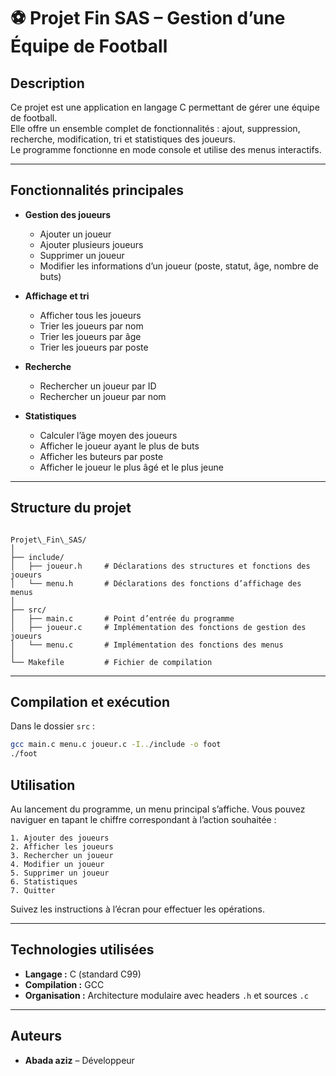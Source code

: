 # ⚽ Projet Fin SAS – Gestion d’une Équipe de Football

##  Description

Ce projet est une application en langage C permettant de gérer une équipe de football.  
Elle offre un ensemble complet de fonctionnalités : ajout, suppression, recherche, modification, tri et statistiques des joueurs.  
Le programme fonctionne en mode console et utilise des menus interactifs.

---

## Fonctionnalités principales

- **Gestion des joueurs**
  - Ajouter un joueur
  - Ajouter plusieurs joueurs
  - Supprimer un joueur
  - Modifier les informations d’un joueur (poste, statut, âge, nombre de buts)

- **Affichage et tri**
  - Afficher tous les joueurs
  - Trier les joueurs par nom
  - Trier les joueurs par âge
  - Trier les joueurs par poste

- **Recherche**
  - Rechercher un joueur par ID
  - Rechercher un joueur par nom

- **Statistiques**
  - Calculer l’âge moyen des joueurs
  - Afficher le joueur ayant le plus de buts
  - Afficher les buteurs par poste
  - Afficher le joueur le plus âgé et le plus jeune

---

##  Structure du projet

```

Projet\_Fin\_SAS/
│
├── include/
│   ├── joueur.h     # Déclarations des structures et fonctions des joueurs
│   └── menu.h       # Déclarations des fonctions d’affichage des menus
│
├── src/
│   ├── main.c       # Point d’entrée du programme
│   ├── joueur.c     # Implémentation des fonctions de gestion des joueurs
│   └── menu.c       # Implémentation des fonctions des menus
│
└── Makefile         # Fichier de compilation

````

---

## Compilation et exécution

Dans le dossier `src` :

```bash
gcc main.c menu.c joueur.c -I../include -o foot
./foot
````

## Utilisation

Au lancement du programme, un menu principal s’affiche.
Vous pouvez naviguer en tapant le chiffre correspondant à l’action souhaitée :

```
1. Ajouter des joueurs
2. Afficher les joueurs
3. Rechercher un joueur
4. Modifier un joueur
5. Supprimer un joueur
6. Statistiques
7. Quitter
```

Suivez les instructions à l’écran pour effectuer les opérations.

---

## Technologies utilisées

* **Langage :** C (standard C99)
* **Compilation :** GCC
* **Organisation :** Architecture modulaire avec headers `.h` et sources `.c`

---

##  Auteurs

* **Abada aziz** – Développeur


